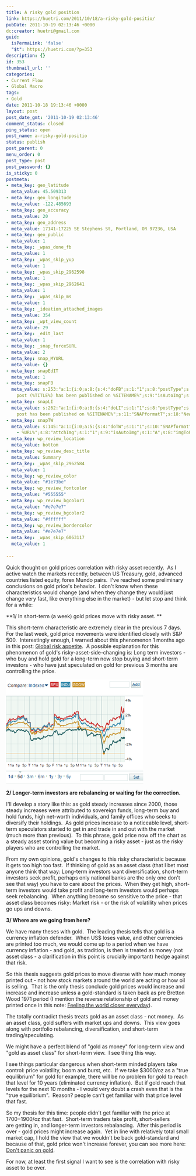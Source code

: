 ```yaml
---
title: A risky gold position
link: https://huetri.com/2011/10/18/a-risky-gold-positio/
pubDate: 2011-10-19 02:13:46 +0000
dc:creator: huetri@gmail.com
guid:
  isPermaLink: 'false'
  "$t": https://huetri.com/?p=353
description: {}
id: 353
thumbnail_url: ''
categories:
- Current Flow
- Global Macro
tags:
- Gold
date: 2011-10-18 19:13:46 +0000
layout: post
post_date_gmt: '2011-10-19 02:13:46'
comment_status: closed
ping_status: open
post_name: a-risky-gold-positio
status: publish
post_parent: 0
menu_order: 0
post_type: post
post_password: {}
is_sticky: 0
postmeta:
- meta_key: geo_latitude
  meta_value: 45.509313
- meta_key: geo_longitude
  meta_value: -122.485693
- meta_key: geo_accuracy
  meta_value: 20
- meta_key: geo_address
  meta_value: 17141-17225 SE Stephens St, Portland, OR 97236, USA
- meta_key: geo_public
  meta_value: 1
- meta_key: _wpas_done_fb
  meta_value: 1
- meta_key: _wpas_skip_yup
  meta_value: 1
- meta_key: _wpas_skip_2962598
  meta_value: 1
- meta_key: _wpas_skip_2962641
  meta_value: 1
- meta_key: _wpas_skip_ms
  meta_value: 1
- meta_key: _ideation_attached_images
  meta_value: 354
- meta_key: _wpt_view_count
  meta_value: 29
- meta_key: _edit_last
  meta_value: 1
- meta_key: _snap_forceSURL
  meta_value: 2
- meta_key: snap_MYURL
  meta_value: {}
- meta_key: snapEdIT
  meta_value: 1
- meta_key: snapFB
  meta_value: s:253:"a:1:{i:0;a:8:{s:4:"doFB";s:1:"1";s:8:"postType";s:1:"A";s:10:"AttachPost";s:1:"2";s:10:"SNAPformat";s:51:"New
    post (%TITLE%) has been published on %SITENAME%";s:9:"isAutoImg";s:1:"A";s:8:"imgToUse";s:0:"";s:9:"isAutoURL";s:1:"A";s:8:"urlToUse";s:0:"";}}";
- meta_key: snapLI
  meta_value: s:262:"a:1:{i:0;a:8:{s:4:"doLI";s:1:"1";s:8:"postType";s:1:"A";s:10:"SNAPformat";s:41:"New
    post has been published on %SITENAME%";s:11:"SNAPformatT";s:18:"New Post - %TITLE%";s:9:"isAutoImg";s:1:"A";s:8:"imgToUse";s:0:"";s:9:"isAutoURL";s:1:"A";s:8:"urlToUse";s:0:"";}}";
- meta_key: snapTW
  meta_value: s:145:"a:1:{i:0;a:5:{s:4:"doTW";s:1:"1";s:10:"SNAPformat";s:15:"%TITLE%
    - %URL%";s:8:"attchImg";s:1:"1";s:9:"isAutoImg";s:1:"A";s:8:"imgToUse";s:0:"";}}";
- meta_key: wp_review_location
  meta_value: bottom
- meta_key: wp_review_desc_title
  meta_value: Summary
- meta_key: _wpas_skip_2962584
  meta_value: 1
- meta_key: wp_review_color
  meta_value: "#1e73be"
- meta_key: wp_review_fontcolor
  meta_value: "#555555"
- meta_key: wp_review_bgcolor1
  meta_value: "#e7e7e7"
- meta_key: wp_review_bgcolor2
  meta_value: "#ffffff"
- meta_key: wp_review_bordercolor
  meta_value: "#e7e7e7"
- meta_key: _wpas_skip_6063117
  meta_value: 1

---
```

Quick thought on gold prices correlation with risky asset recently.  As I active watch the markets recently, between US Treasury, gold, advanced countries listed equity, forex Mundo pairs.  I've reached some preliminary conclusions on gold price's behavior.  I don't know when these characteristics would change (and when they change they would just change very fast, like everything else in the market) - but let stop and think for a while:

**1/ In short-term (a week) gold prices move with risky asset. **

This short-term characteristic are extremely clear in the previous 7 days.  For the last week, gold price movements were identified closely with S&P 500.  Interestingly enough, I warned about this phenomenon 1 months ago in this post: [Global risk appetite](https://huetri.com/2011/09/22/global-risk-appetite/ "Global risk appetite").  A possible explanation for this phenomenon of gold's risky-asset-side-changing is: Long term investors - who buy and hold gold for a long-term now stop buying and short-term investors - who have just speculated on gold for previous 3 months are controlling the price.

![Gold Vs S&P, Dow, GDow Source: MarketWatch.com](/wp-content/uploads/2011/10/capture.png)

**2/ Longer-term investors are rebalancing or waiting for the correction.**

I'll develop a story like this: as gold steady increases since 2000, those steady increases were attributed to sovereign funds, long-term buy and hold funds, high net-worth individuals, and family offices who seeks to diversify their holdings.  As gold prices increase to a noticeable level, short-term speculators started to get in and trade in and out with the market (much more than previous).  To this phrase, gold price now off the chart as a steady asset storing value but becoming a risky asset - just as the risky players who are controlling the market.

From my own opinions, gold's changes to this risky characteristic because it gets too high too fast.  If thinking of gold as an asset class (that I bet most anyone think that way: Long-term investors want diversification, short-term investors seek profit, perhaps only national banks are the only one don't see that way) you have to care about the prices.  When they get high, short-term investors would take profit and long-term investors would perhaps seek rebalancing.  When anything become so sensitive to the price - that asset class becomes risky: Market risk - or the risk of volatility when prices go ups and downs.

**3/ Where are we going from here?**

We have many theses with gold.  The leading thesis tells that gold is a currency inflation defender.  When US$ loses value, and other currencies are printed too much, we would come up to a period when we have currency inflation - and gold, as tradition, is then is treated as money (not asset class - a clarification in this point is crucially important) hedge against that risk.

So this thesis suggests gold prices to move diverse with how much money printed out - not how stock markets around the world are acting or how oil is selling.  That is the only thesis conclude gold prices would increase and increase and increase unless a gold-standard is taken back as pre Bretton Wood 1971 period (I mention the reverse relationship of gold and money printed once in this note: [Feeling the world closer everyday](https://huetri.com/2010/11/19/feeling-the-world-closer-everyday/ "Feeling the world closer everyday")).

The totally contradict thesis treats gold as an asset class - not money.  As an asset class, gold suffers with market ups and downs.  This view goes along with portfolio rebalancing, diversification, and short-term trading/speculating.

We might have a perfect blend of "gold as money" for long-term view and "gold as asset class" for short-term view.  I see thing this way.

I see things particular dangerous when short-term minded players take control: price volatility, boom and burst, etc.  If we take $3000/oz as a "true equilibrium" for gold for example, there will be no problem for gold to reach that level for 10 years (eliminated currency inflation).  But if gold reach that levels for the next 10 months - I would very doubt a crash even that is the "true equilibrium".  Reason? people can't get familiar with that price level that fast.

So my thesis for this time: people didn't get familiar with the price at $1700-$1900/oz that fast.  Short-term traders take profit, short-sellers are getting in, and longer-term investors rebalancing.  After this period is over - gold prices might increase again.  Yet in line with relatively total small market cap, I hold the view that we wouldn't be back gold-standard and because of that, gold price won't increase forever, you can see more here: [Don't panic on gold](https://huetri.com/2011/09/01/dont-panic-on-gold/ "Don't panic on gold").

For now, at least the first signal I want to see is the correlation with risky asset to be over.